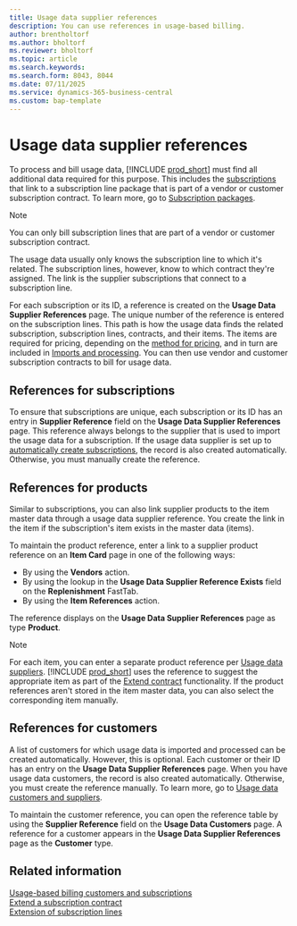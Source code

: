 ```yaml
---
title: Usage data supplier references
description: You can use references in usage-based billing.
author: brentholtorf
ms.author: bholtorf
ms.reviewer: bholtorf
ms.topic: article
ms.search.keywords: 
ms.search.form: 8043, 8044
ms.date: 07/11/2025
ms.service: dynamics-365-business-central
ms.custom: bap-template
---
```


# Usage data supplier references

To process and bill usage data, [!INCLUDE [prod_short](../../includes/prod_short.md)] must find all additional data required for this purpose. This includes the [subscriptions](customers-subscriptions.md) that link to a subscription line package that is part of a vendor or customer subscription contract. To learn more, go to [Subscription packages](service-commitments.md#subscription-packages).

> [!NOTE]
> You can only bill subscription lines that are part of a vendor or customer subscription contract.

The usage data usually only knows the subscription line to which it's related. The subscription lines, however, know to which contract they're assigned. The link is the supplier subscriptions that connect to a subscription line.

For each subscription or its ID, a reference is created on the **Usage Data Supplier References** page. The unique number of the reference is entered on the subscription lines. This path is how the usage data finds the related subscription, subscription lines, contracts, and their items. The items are required for pricing, depending on the [method for pricing](service-commitments.md#service-commitment-packages), and in turn are included in [Imports and processing](../processing-usage-data/imports-processing.md). You can then use vendor and customer subscription contracts to bill for usage data.

## References for subscriptions

To ensure that subscriptions are unique, each subscription or its ID has an entry in **Supplier Reference** field on the **Usage Data Supplier References** page. This reference always belongs to the supplier that is used to import the usage data for a subscription. If the usage data supplier is set up to [automatically create subscriptions](customers-subscriptions.md#usage-data-subscriptions), the record is also created automatically. Otherwise, you must manually create the reference.

## References for products

Similar to subscriptions, you can also link supplier products to the item master data through a usage data supplier reference. You create the link in the item if the subscription's item exists in the master data (items).

To maintain the product reference, enter a link to a supplier product reference on an **Item Card** page in one of the following ways:

* By using the **Vendors** action.
* By using the lookup in the **Usage Data Supplier Reference Exists** field on the **Replenishment** FastTab.
* By using the **Item References** action.

The reference displays on the **Usage Data Supplier References** page as type **Product**.

> [!NOTE]
> For each item, you can enter a separate product reference per [Usage data suppliers](suppliers.md). [!INCLUDE [prod_short](../../includes/prod_short.md)] uses the reference to suggest the appropriate item as part of the [Extend contract](../processing-usage-data/extend-contract.md) functionality. If the product references aren't stored in the item master data, you can also select the corresponding item manually.

## References for customers

A list of customers for which usage data is imported and processed can be created automatically. However, this is optional. Each customer or their ID has an entry on the **Usage Data Supplier References** page. When you have usage data customers, the record is also created automatically. Otherwise, you must create the reference manually. To learn more, go to [Usage data customers and suppliers](customers-subscriptions.md#usage-data-customers-and-suppliers).

To maintain the customer reference, you can open the reference table by using the **Supplier Reference** field on the **Usage Data Customers** page. A reference for a customer appears in the **Usage Data Supplier References** page as the **Customer** type.

## Related information

[Usage-based billing customers and subscriptions](customers-subscriptions.md)  
[Extend a subscription contract](../processing-usage-data/extend-contract.md)  
[Extension of subscription lines](service-commitments.md)  
